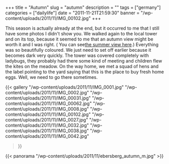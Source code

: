 +++
title = "Autumn"
slug = "autumn"
description = ""
tags = ["germany"]
categories = ["dailylife"]
date = "2011-11-21T21:59:30"
banner = "/wp-content/uploads/2011/11/IMG_00102.jpg"
+++

This season is actually already at the end, but it occurred to me that I still have some photos I didn't show you. We walked again to the local tower and on its top,
because it seemed to me that an autumn view might be worth it and I was right. ( You can see<a
href="http://www.ajka-andrej.com/2011/08/31/ebersberg/">the summer view here</a>.) Everything was
so beautifully coloured. We just need to set off earlier because it becomes dark very quickly.  The
tower was covered completely with ladybugs, they probably had there some kind of meeting and
children flew the kites on the meadow. On the way home, we met a squad of hens and the label
pointing to the yard saying that this is the place to buy fresh home eggs. Well, we need to go
there sometimes.

{{< gallery
    "/wp-content/uploads/2011/11/IMG_0001.jpg"
    "/wp-content/uploads/2011/11/IMG_0002.jpg"
    "/wp-content/uploads/2011/11/IMG_00031.jpg"
    "/wp-content/uploads/2011/11/IMG_00062.jpg"
    "/wp-content/uploads/2011/11/IMG_0008.jpg"
    "/wp-content/uploads/2011/11/IMG_00102.jpg"
    "/wp-content/uploads/2011/11/IMG_0027.jpg"
    "/wp-content/uploads/2011/11/IMG_0032.jpg"
    "/wp-content/uploads/2011/11/IMG_0038.jpg"
    "/wp-content/uploads/2011/11/IMG_0042.jpg"
>}}

{{< panorama "/wp-content/uploads/2011/11/ebersberg_autumn_m.jpg"  >}}

